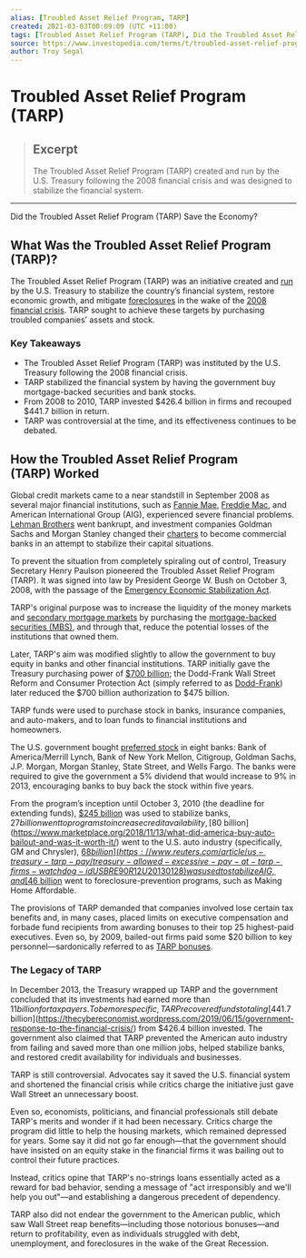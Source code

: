 ```yaml
---
alias: [Troubled Asset Relief Program, TARP]
created: 2021-03-03T00:09:09 (UTC +11:00)
tags: [Troubled Asset Relief Program (TARP), Did the Troubled Asset Relief Program (TARP) Save the Economy?]
source: https://www.investopedia.com/terms/t/troubled-asset-relief-program-tarp.asp
author: Troy Segal
---
```


# Troubled Asset Relief Program (TARP)

> ## Excerpt
> The Troubled Asset Relief Program (TARP) created and run by the U.S. Treasury following the 2008 financial crisis and was designed to stabilize the financial system.

---

Did the Troubled Asset Relief Program (TARP) Save the Economy?
## What Was the Troubled Asset Relief Program (TARP)?

The Troubled Asset Relief Program (TARP) was an initiative created and [run](https://www.investopedia.com/terms/h/herbert-m-allison-jr.asp) by the U.S. Treasury to stabilize the country’s financial system, restore economic growth, and mitigate [foreclosures](https://www.investopedia.com/terms/f/foreclosure.asp) in the wake of the [2008 financial crisis](https://www.investopedia.com/articles/economics/09/financial-crisis-review.asp). TARP sought to achieve these targets by purchasing troubled companies’ assets and stock.

### Key Takeaways

-   The Troubled Asset Relief Program (TARP) was instituted by the U.S. Treasury following the 2008 financial crisis.
-   TARP stabilized the financial system by having the government buy mortgage-backed securities and bank stocks.
-   From 2008 to 2010, TARP invested $426.4 billion in firms and recouped $441.7 billion in return.
-   TARP was controversial at the time, and its effectiveness continues to be debated.

## How the Troubled Asset Relief Program (TARP) Worked

Global credit markets came to a near standstill in September 2008 as several major financial institutions, such as [Fannie Mae](https://www.investopedia.com/mortgage/fannie-mae-loans/), [Freddie Mac](https://www.investopedia.com/terms/f/freddiemac.asp), and American International Group (AIG), experienced severe financial problems. [Lehman Brothers](https://www.investopedia.com/terms/l/lehman-brothers.asp) went bankrupt, and investment companies Goldman Sachs and Morgan Stanley changed their [charters](https://www.investopedia.com/terms/c/charter.asp) to become commercial banks in an attempt to stabilize their capital situations.

To prevent the situation from completely spiraling out of control, Treasury Secretary Henry Paulson pioneered the Troubled Asset Relief Program (TARP). It was signed into law by President George W. Bush on October 3, 2008, with the passage of the [Emergency Economic Stabilization Act](https://www.investopedia.com/terms/e/emergency-economic-stability-act.asp).

TARP's original purpose was to increase the liquidity of the money markets and [secondary mortgage markets](https://www.investopedia.com/terms/s/secondary_mortgage_market.asp) by purchasing the [mortgage-backed securities (MBS)](https://www.investopedia.com/articles/bonds/12/introduction-asset-backed-securities.asp), and through that, reduce the potential losses of the institutions that owned them.

Later, TARP's aim was modified slightly to allow the government to buy equity in banks and other financial institutions. TARP initially gave the Treasury purchasing power of [$700 billion](https://www.treasury.gov/initiatives/financial-stability/TARP-Programs/Pages/default.aspx); the Dodd-Frank Wall Street Reform and Consumer Protection Act (simply referred to as [Dodd-Frank](https://www.investopedia.com/terms/d/dodd-frank-financial-regulatory-reform-bill.asp)) later reduced the $700 billion authorization to $475 billion.

TARP funds were used to purchase stock in banks, insurance companies, and auto-makers, and to loan funds to financial institutions and homeowners.

The U.S. government bought [preferred stock](https://www.investopedia.com/terms/p/preferredstock.asp) in eight banks: Bank of America/Merrill Lynch, Bank of New York Mellon, Citigroup, Goldman Sachs, J.P. Morgan, Morgan Stanley, State Street, and Wells Fargo. The banks were required to give the government a 5% dividend that would increase to 9% in 2013, encouraging banks to buy back the stock within five years.

From the program’s inception until October 3, 2010 (the deadline for extending funds), [$245 billion](https://www.equities.com/news/tarp-a-decade-later) was used to stabilize banks, $27 billion went to programs to increase credit availability, [$80 billion](https://www.marketplace.org/2018/11/13/what-did-america-buy-auto-bailout-and-was-it-worth-it/) went to the U.S. auto industry (specifically, GM and Chrysler), [$68 billion](https://www.reuters.com/article/us-treasury-tarp-pay/treasury-allowed-excessive-pay-at-tarp-firms-watchdog-idUSBRE90R12U20130128) was used to stabilize AIG, and [$46 billion](https://www.treasury.gov/initiatives/financial-stability/TARP-Programs/housing/mha/Pages/default.aspx) went to foreclosure-prevention programs, such as Making Home Affordable.

The provisions of TARP demanded that companies involved lose certain tax benefits and, in many cases, placed limits on executive compensation and forbade fund recipients from awarding bonuses to their top 25 highest-paid executives. Even so, by 2009, bailed-out firms paid some $20 billion to key personnel—sardonically referred to as [TARP bonuses](https://www.investopedia.com/terms/t/tarp-bonuses.asp).

### The Legacy of TARP

In December 2013, the Treasury wrapped up TARP and the government concluded that its investments had earned more than $11 billion for taxpayers. To be more specific, TARP recovered funds totaling [$441.7 billion](https://thecybereconomist.wordpress.com/2019/06/15/government-response-to-the-financial-crisis/) from $426.4 billion invested. The government also claimed that TARP prevented the American auto industry from failing and saved more than one million jobs, helped stabilize banks, and restored credit availability for individuals and businesses.

TARP is still controversial. Advocates say it saved the U.S. financial system and shortened the financial crisis while critics charge the initiative just gave Wall Street an unnecessary boost.

Even so, economists, politicians, and financial professionals still debate TARP's merits and wonder if it had been necessary. Critics charge the program did little to help the housing markets, which remained depressed for years. Some say it did not go far enough—that the government should have insisted on an equity stake in the financial firms it was bailing out to control their future practices.

Instead, critics opine that TARP's no-strings loans essentially acted as a reward for bad behavior, sending a message of "act irresponsibly and we'll help you out"—and establishing a dangerous precedent of dependency.

TARP also did not endear the government to the American public, which saw Wall Street reap benefits—including those notorious bonuses—and return to profitability, even as individuals struggled with debt, unemployment, and foreclosures in the wake of the Great Recession.
